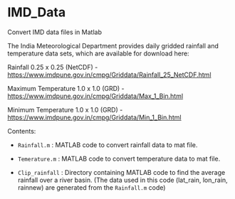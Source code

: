 # IMD_Data
Convert IMD data files in Matlab

The India Meteorological Department provides daily gridded rainfall and temperature data sets, which are available for download here:

Rainfall 0.25 x 0.25 (NetCDF) - https://www.imdpune.gov.in/cmpg/Griddata/Rainfall_25_NetCDF.html

Maximum Temperature 1.0 x 1.0 (GRD) - https://www.imdpune.gov.in/cmpg/Griddata/Max_1_Bin.html

Minimum Temperature 1.0 x 1.0 (GRD) - https://www.imdpune.gov.in/cmpg/Griddata/Min_1_Bin.html

Contents:

* `Rainfall.m` : MATLAB code to convert rainfall data to mat file.
  
* `Temerature.m` : MATLAB code to convert temperature data to mat file.
  
* `Clip_rainfall` : Directory containing MATLAB code to find the average rainfall over a river basin. (The data used in this code (lat_rain, lon_rain, rainnew) are generated from the `Rainfall.m` code)
